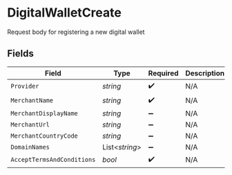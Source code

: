 # DigitalWalletCreate

Request body for registering a new digital wallet


## Fields

| Field                      | Type                       | Required                   | Description                | Example                    |
| -------------------------- | -------------------------- | -------------------------- | -------------------------- | -------------------------- |
| `Provider`                 | *string*                   | :heavy_check_mark:         | N/A                        |                            |
| `MerchantName`             | *string*                   | :heavy_check_mark:         | N/A                        |                            |
| `MerchantDisplayName`      | *string*                   | :heavy_minus_sign:         | N/A                        |                            |
| `MerchantUrl`              | *string*                   | :heavy_minus_sign:         | N/A                        |                            |
| `MerchantCountryCode`      | *string*                   | :heavy_minus_sign:         | N/A                        | DE                         |
| `DomainNames`              | List<*string*>             | :heavy_minus_sign:         | N/A                        |                            |
| `AcceptTermsAndConditions` | *bool*                     | :heavy_check_mark:         | N/A                        |                            |